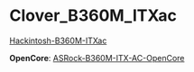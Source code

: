 # Clover_B360M_ITXac

[Hackintosh-B360M-ITXac](https://conversun.com/2018/10/08/Hackintosh-B360M-ITXac/)

**OpenCore**: [ASRock-B360M-ITX-AC-OpenCore](https://github.com/didez/ASRock-B360M-ITX-AC-OpenCore)
